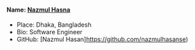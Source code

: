 #### Name: [Nazmul Hasna](https://github.com/nazmulhasanse)
- Place: Dhaka, Bangladesh 
- Bio: Software Engineer 
- GitHub: [Nazmul Hasan]https://github.com/nazmulhasanse)